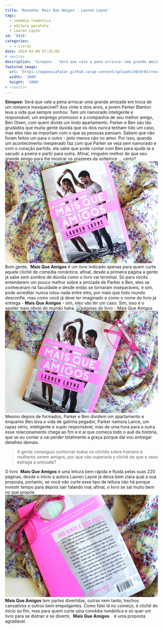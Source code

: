 ```yaml
---
title: 'Resenha: Mais Que Amigos - Lauren Layne'
tags:
  - comédia romântica
  - editora paralela
  - Lauren Layne
id: '5916'
categories:
  - - Livros
date: 2019-02-09 07:25:09
# <extra>
description: 'Sinopse:   Será que vale a pena arriscar uma grande amizade em troca de um romance inesquecível? Aos vinte e dois anos, a jovem Parker Blanton leva a vida que sempre sonhou. Tem um namorado inteligente e responsável, um emprego promissor e a companhia de seu melhor amigo, Ben Olsen, com quem divide um lindo apartamento. Parker e Ben são tão grudados que muita gente duvida que os dois nunca tenham tido um caso, mas eles não se importam com o que as pessoas pensam. Sabem que não foram feitos um para o outro &#8211; pelo menos não no amor. Por isso, quando um acontecimento inesperado faz com que Parker se veja sem namorado e com o coração partido, ela sabe que pode contar com Ben para ajudá-la a sacudir a poeira e partir para outra. Afinal, ninguém melhor do que &hellip;'
featured_image: 
  url: 'https://oqueeuiafalar.github.io/wp-content/uploads/2019/02/resenha-livro-mais-que-amigos.jpg'
  width: '1000'
  height: '1000'
# </extra>
---
```


**Sinopse:** Será que vale a pena arriscar uma grande amizade em troca de um romance inesquecível? Aos vinte e dois anos, a jovem Parker Blanton leva a vida que sempre sonhou. Tem um namorado inteligente e responsável, um emprego promissor e a companhia de seu melhor amigo, Ben Olsen, com quem divide um lindo apartamento. Parker e Ben são tão grudados que muita gente duvida que os dois nunca tenham tido um caso, mas eles não se importam com o que as pessoas pensam. Sabem que não foram feitos um para o outro - pelo menos não no amor. Por isso, quando um acontecimento inesperado faz com que Parker se veja sem namorado e com o coração partido, ela sabe que pode contar com Ben para ajudá-la a sacudir a poeira e partir para outra. Afinal, ninguém melhor do que seu grande amigo para lhe mostrar os prazeres da solteirice ... certo? ![capa do livro - Mais Que Amigos](/wp-content/uploads/2019/02/capa-do-livro-mais-que-amigos.jpg "capa do livro - Mais Que Amigos") Bom gente,  **Mais Que Amigos** é um livro indicado apenas para quem curte aquele clichê de comédia romântica, afinal, desde a primeira página a gente já sabe sem sombra de dúvida como o livro vai terminar. Só para vocês entenderem um pouco melhor sobre a amizade de Parker e Ben, eles se conheceram na faculdade e desde então se tornaram inseparáveis, e sim, pode acreditar nunca rolou nada entre eles, por mais que todo mundo desconfie, mas como você já deve ter imaginado e como o nome do livro já entrega - **Mais Que Amigos** \- sim, eles vão ter um caso. Sim, isso é o spoiler mais obvio do mundo haha. ![páginas do livro - Mais Que Amigos](/wp-content/uploads/2019/02/páginas-do-livro-mais-que-amigos.jpg "páginas do livro - Mais Que Amigos") ![resenha do livro - Mais Que Amigos](/wp-content/uploads/2019/02/resenha-livro-mais-que-amigos.jpg "resenha do livro - Mais Que Amigos") Mesmo depois de formados, Parker e Ben dividem um apartamento e enquanto Ben leva a vida de galinha pegador, Parker namora Lance, um rapaz sério, inteligente e super responsável, mas de uma hora para a outra esse relacionamento chega ao fim e é ai que começa todo o auê da história, que se eu contar a vai perder totalmente a graça porque dai vou entregar detalhes demais.

> A gente conseguiu contornar todos os clichês sobre homens e mulheres serem amigos, por que não superaria o clichê de que o sexo estraga a amizade?

O livro  **Mais Que Amigos** é uma leitura bem rápida e fluida pelas suas 220 páginas, desde o início a autora Lauren Layne já deixa bem clara qual a sua proposta, portanto, se você não curte esse tipo de leitura não há porque investir tempo para depois sair falando mal, afinal, o livro se sai muito bem no que propõe. ![contra capa do livro - Mais Que Amigos](/wp-content/uploads/2019/02/contra-capa-livro-mais-que-amigos.jpg "contra capa do livro - Mais Que Amigos") **Mais Que Amigos** tem partes divertidas, outras nem tanto, trechos cansativos e outros bem empolgantes. Como falei lá no começo, é clichê do início ao fim, mas para quem curte uma comédia romântica e só quer um livro para se distrair e se divertir,  **Mais Que Amigos**    é uma proposta agradável.
